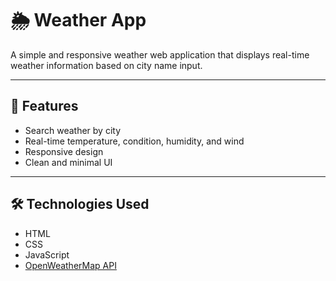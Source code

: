 # 🌦️ Weather App

A simple and responsive weather web application that displays real-time weather information based on city name input.

---

## 🚀 Features

- Search weather by city
- Real-time temperature, condition, humidity, and wind
- Responsive design
- Clean and minimal UI

---

## 🛠️ Technologies Used

- HTML
- CSS
- JavaScript
- [OpenWeatherMap API](https://openweathermap.org/)


